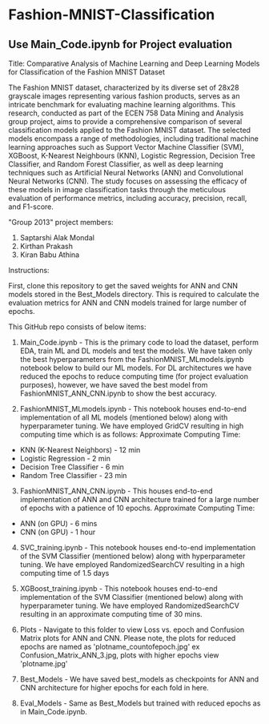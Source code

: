# Fashion-MNIST-Classification 
## Use Main_Code.ipynb for Project evaluation

Title: Comparative Analysis of Machine Learning and Deep Learning Models for Classification of the Fashion MNIST Dataset

The Fashion MNIST dataset, characterized by its diverse set of 28x28 grayscale images representing various fashion products, serves as an intricate benchmark for evaluating machine learning algorithms. This research, conducted as part of the ECEN 758 Data Mining and Analysis group project, aims to provide a comprehensive comparison of several classification models applied to the Fashion MNIST dataset. The selected models encompass a range of methodologies, including traditional machine learning approaches such as Support Vector Machine Classifier (SVM), XGBoost, K-Nearest Neighbours (KNN), Logistic Regression, Decision Tree Classifier, and Random Forest Classifier, as well as deep learning techniques such as Artificial Neural Networks (ANN) and Convolutional Neural Networks (CNN). The study focuses on assessing the efficacy of these models in image classification tasks through the meticulous evaluation of performance metrics, including accuracy, precision, recall, and F1-score.

"Group 2013" project members:
1. Saptarshi Alak Mondal
2. Kirthan Prakash
3. Kiran Babu Athina

Instructions:

First, clone this repository to get the saved weights for ANN and CNN models stored in the Best_Models directory. This is required to calculate the evaluation metrics for ANN and CNN models trained for large number of epochs. 

This GitHub repo consists of below items:
1. Main_Code.ipynb - This is the primary code to load the dataset, perform EDA, train ML and DL models and test the models. We have taken only the best hyperparameters from the FashionMNIST_MLmodels.ipynb notebook below to build our ML models. For DL architectures we have reduced the epochs to reduce computing time (for project evaluation purposes), however, we have saved the best model from FashionMNIST_ANN_CNN.ipynb to show the best accuracy.

2. FashionMNIST_MLmodels.ipynb - This notebook houses end-to-end implementation of all ML models (mentioned below) along with hyperparameter tuning. We have employed GridCV resulting in high computing time which is as follows:
Approximate Computing Time:
- KNN (K-Nearest Neighbors) - 12 min
- Logistic Regression - 2 min
- Decision Tree Classifier - 6 min
- Random Tree Classifier - 23 min

3. FashionMNIST_ANN_CNN.ipynb - This houses end-to-end implementation of ANN and CNN architecture trained for a large number of epochs with a patience of 10 epochs. 
Approximate Computing Time:
- ANN (on GPU) - 6 mins
- CNN (on GPU) -  1 hour

4. SVC_training.ipynb - This notebook houses end-to-end implementation of the SVM Classifier (mentioned below) along with hyperparameter tuning. We have employed RandomizedSearchCV resulting in a high computing time of 1.5 days

5. XGBoost_training.ipynb - This notebook houses end-to-end implementation of the SVM Classifier (mentioned below) along with hyperparameter tuning. We have employed RandomizedSearchCV resulting in an approximate computing time of 30 mins.

6. Plots - Navigate to this folder to view Loss vs. epoch and Confusion Matrix plots for ANN and CNN. Please note, the plots for reduced epochs are named as 'plotname_countofepoch.jpg' ex Confusion_Matrix_ANN_3.jpg, plots with higher epochs view 'plotname.jpg'

7. Best_Models - We have saved best_models as checkpoints for ANN and CNN architecture for higher epochs for each fold in here.

8. Eval_Models - Same as Best_Models but trained with reduced epochs as in Main_Code.ipynb.










